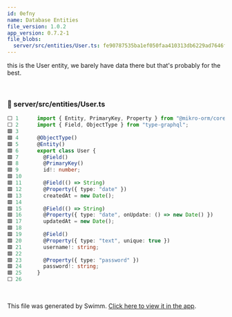 ```yaml
---
id: 0efny
name: Database Entities
file_version: 1.0.2
app_version: 0.7.2-1
file_blobs:
  server/src/entities/User.ts: fe90787535ba1ef050faa410313db6229ad7646f
---
```


this is the User entity, we barely have data there but that's probably for the best.

<br/>

<!-- NOTE-swimm-snippet: the lines below link your snippet to Swimm -->
### 📄 server/src/entities/User.ts
```typescript
⬜ 1      import { Entity, PrimaryKey, Property } from "@mikro-orm/core";
⬜ 2      import { Field, ObjectType } from "type-graphql";
🟩 3      
🟩 4      @ObjectType()
🟩 5      @Entity()
🟩 6      export class User {
🟩 7        @Field()
🟩 8        @PrimaryKey()
🟩 9        id!: number;
🟩 10     
🟩 11       @Field(() => String)
🟩 12       @Property({ type: "date" })
🟩 13       createdAt = new Date();
🟩 14     
🟩 15       @Field(() => String)
🟩 16       @Property({ type: "date", onUpdate: () => new Date() })
🟩 17       updatedAt = new Date();
🟩 18     
🟩 19       @Field()
🟩 20       @Property({ type: "text", unique: true })
🟩 21       username!: string;
🟩 22     
🟩 23       @Property({ type: "password" })
🟩 24       password!: string;
🟩 25     }
⬜ 26     
```

<br/>

This file was generated by Swimm. [Click here to view it in the app](https://app.swimm.io/repos/Z2l0aHViJTNBJTNBTm90aW9uU21hcnRBc3Npc3RhbnQlM0ElM0FpYnJhaGVlbXNhb3Vk/docs/0efny).